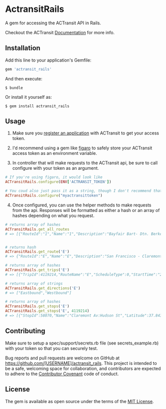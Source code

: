 # ActransitRails

A gem for accessing the ACTransit API in Rails.  

Checkout the ACTransit [Documentation](http://api.actransit.org/transit/) for more info.

## Installation

Add this line to your application's Gemfile:

```ruby
gem 'actransit_rails'
```

And then execute:

    $ bundle

Or install it yourself as:

    $ gem install actransit_rails

## Usage

1. Make sure you [register an application](http://api.actransit.org/transit/Account/Register) with ACTransit to get your access token.

2. I'd recommend using a gem like [figaro](https://github.com/laserlemon/figaro) to safely store your ACTransit access token as an environment variable.

3. In controller that will make requests to the ACTransit api, be sure to call configure with your token as an argument.

```ruby
# If you're using figaro, it would look like
ACTransitRails.configure(ENV['ACTRANSIT_TOKEN'])

# You coud also just pass it as a string, though I don't recommend that
ACTransitRails.configure("myactransittoken")
```

4. Once configured, you can use the helper methods to make requests from the api.  Responses will be formatted as either a hash or an array of hashes depending on what you request.

```ruby
# returns array of hashes
ACTransitRails.get_all_routes
# => [{"RouteId":"1","Name":"1","Description":"Bayfair Bart- Dtn. Berkeley"},...]


# returns hash
ACTransitRails.get_route('E')
# => {"RouteId":"E","Name":"E","Description":"San Francisco - Claremont -Parkwood"}

# returns array of hashes
ACTransitRails.get_trips('E')
# => [{"TripId":4119214,"RouteName":"E","ScheduleType":0,"StartTime":"2000-01-01T06:05:00","Direction":"Eastbound"},...]

# returns array of strings
ACTransitRails.get_directions('E')
# => ["Eastbound","Westbound"]

# returns array of hashes
ACTransitRails.get_stops('E')
ACTransitRails.get_stops('E', 4119214)
# => [{"StopId":58070,"Name":"Claremont Av:Hudson St","Latitude":37.8431470,"Longitude":-122.2571661,"ScheduledTime":null},...]

```


## Contributing

Make sure to setup a spec/support/secrets.rb file (see secrets_example.rb) with your token so that you can securely test.

Bug reports and pull requests are welcome on GitHub at https://github.com/[USERNAME]/actransit_rails. This project is intended to be a safe, welcoming space for collaboration, and contributors are expected to adhere to the [Contributor Covenant](contributor-covenant.org) code of conduct.


## License

The gem is available as open source under the terms of the [MIT License](http://opensource.org/licenses/MIT).

